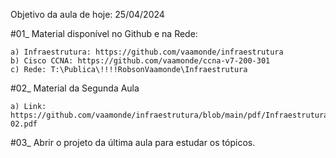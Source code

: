 Objetivo da aula de hoje: 25/04/2024

#01_ Material disponível no Github e na Rede:

	a) Infraestrutura: https://github.com/vaamonde/infraestrutura
	b) Cisco CCNA: https://github.com/vaamonde/ccna-v7-200-301
	c) Rede: T:\Publica\!!!!RobsonVaamonde\Infraestrutura

#02_ Material da Segunda Aula

	a) Link: https://github.com/vaamonde/infraestrutura/blob/main/pdf/InfraestruturaDeRedes-02.pdf
	
#03_ Abrir o projeto da última aula para estudar os tópicos.
